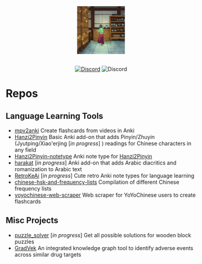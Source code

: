 <div align="center">

<img src="assets/maomao-cursed-dancing-celebrate.gif" width="25%" align="center" />
<br><br>

[![Discord](https://img.shields.io/badge/Web-alyssabedard.com-c2bded?style=for-the-badge&labelColor=grey)](https://alyssabedard.com)
![Discord](https://img.shields.io/badge/Discord-aly888-5865F2?style=for-the-badge&labelColor=grey&logo=discord&logoColor=white)

</div>


# Repos
## Language Learning Tools
- [mpv2anki](https://github.com/alyssabedard/mpv2anki) Create flashcards from videos in Anki
- [Hanzi2Pinyin](https://github.com/alyssabedard/Hanzi2Pinyin) Basic Anki add-on that adds Pinyin/Zhuyin (Jyutping/Xiao'erjing [_in progress_] ) readings for Chinese characters in any field
- [Hanzi2Pinyin-notetype](https://github.com/alyssabedard/Hanzi2Pinyin-notetype) Anki note type for [Hanzi2Pinyin](https://github.com/alyssabedard/Hanzi2Pinyin)
- [harakat](https://github.com/alyssabedard/harakat) [_in progress_] Anki add-on that adds Arabic diacritics and romanization to Arabic text
- [RetroKeAi](https://github.com/alyssabedard/RetroKeAi) [_in progress_] Cute retro Anki note types for language learning
- [chinese-hsk-and-frequency-lists](https://github.com/alyssabedard/chinese-hsk-and-frequency-lists) Compilation of different Chinese frequency lists
- [yoyochinese-web-scraper](https://github.com/alyssabedard/yoyochinese-web-scraper)  Web scraper for YoYoChinese users to create flashcards

## Misc Projects
- [puzzle_solver](https://github.com/alyssabedard/puzzle_solver) [_in progress_] Get all possible solutions for wooden block puzzles 
- [GradVek](https://github.com/team-gradvek/gradvek)  An integrated knowledge graph tool to identify adverse events across similar drug targets



